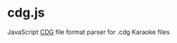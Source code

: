 cdg.js
======

JavaScript [CDG](http://en.wikipedia.org/wiki/CD%2BG) file format parser for .cdg Karaoke files
